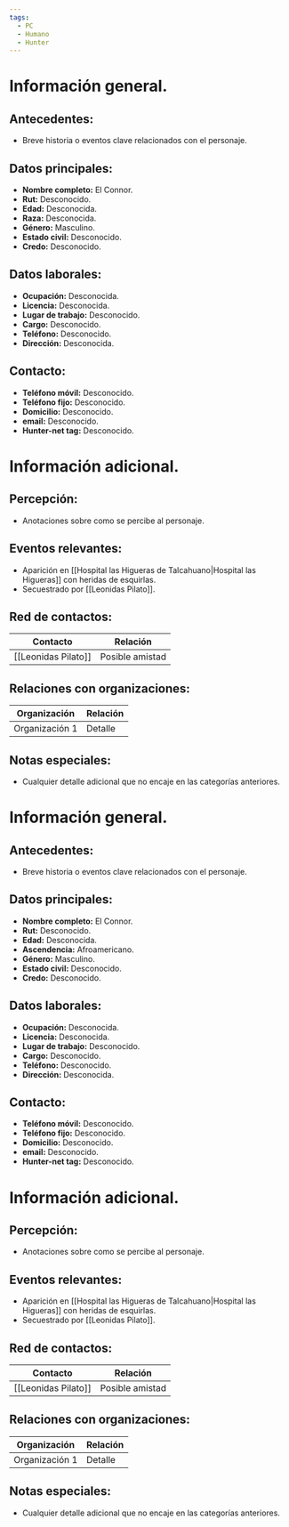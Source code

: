 ```yaml
---
tags:
  - PC
  - Humano
  - Hunter
---
```

# Información general.

## Antecedentes:

- Breve historia o eventos clave relacionados con el personaje.
## Datos principales:

- **Nombre completo:** El Connor.
- **Rut:** Desconocido.
- **Edad:** Desconocida.
- **Raza:** Desconocida.
- **Género:** Masculino.
- **Estado civil:** Desconocido.
- **Credo:** Desconocido.

## Datos laborales:

- **Ocupación:** Desconocida.
- **Licencia:** Desconocida.
- **Lugar de trabajo:** Desconocido.
- **Cargo:** Desconocido.
- **Teléfono:** Desconocido.
- **Dirección:** Desconocida.

## Contacto:

- **Teléfono móvil:** Desconocido.
- **Teléfono fijo:** Desconocido.
- **Domicilio:** Desconocido.
- **email:** Desconocido.
- **Hunter-net tag:** Desconocido.

# Información adicional.

## Percepción:

- Anotaciones sobre como se percibe al personaje.
## Eventos relevantes:

- Aparición en [[Hospital las Higueras de Talcahuano|Hospital las Higueras]] con heridas de esquirlas.
- Secuestrado por [[Leonidas Pilato]].
## Red de contactos:

| Contacto   | Relación        |
|------------|-----------------|
| [[Leonidas Pilato]]   | Posible amistad |

## Relaciones con organizaciones:

| Organización   | Relación  |
|----------------|-----------|
| Organización 1 | Detalle   |

## Notas especiales:

- Cualquier detalle adicional que no encaje en las categorías anteriores.

# Información general.

## Antecedentes:

- Breve historia o eventos clave relacionados con el personaje.
## Datos principales:

- **Nombre completo:** El Connor.
- **Rut:** Desconocido.
- **Edad:** Desconocida.
- **Ascendencia:** Afroamericano.
- **Género:** Masculino.
- **Estado civil:** Desconocido.
- **Credo:** Desconocido.

## Datos laborales:

- **Ocupación:** Desconocida.
- **Licencia:** Desconocida.
- **Lugar de trabajo:** Desconocido.
- **Cargo:** Desconocido.
- **Teléfono:** Desconocido.
- **Dirección:** Desconocida.

## Contacto:

- **Teléfono móvil:** Desconocido.
- **Teléfono fijo:** Desconocido.
- **Domicilio:** Desconocido.
- **email:** Desconocido.
- **Hunter-net tag:** Desconocido.

# Información adicional.

## Percepción:

- Anotaciones sobre como se percibe al personaje.
## Eventos relevantes:

- Aparición en [[Hospital las Higueras de Talcahuano|Hospital las Higueras]] con heridas de esquirlas.
- Secuestrado por [[Leonidas Pilato]].
## Red de contactos:

| Contacto   | Relación        |
|------------|-----------------|
| [[Leonidas Pilato]]   | Posible amistad |

## Relaciones con organizaciones:

| Organización   | Relación  |
|----------------|-----------|
| Organización 1 | Detalle   |

## Notas especiales:

- Cualquier detalle adicional que no encaje en las categorías anteriores.